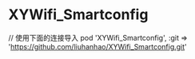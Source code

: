 # XYWifi_Smartconfig

// 使用下面的连接导入
pod 'XYWifi_Smartconfig', :git => 'https://github.com/liuhanhao/XYWifi_Smartconfig.git'
